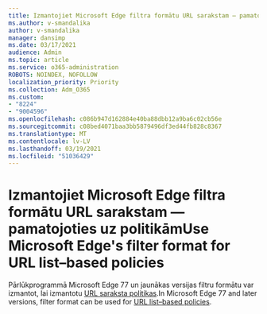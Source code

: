 ```yaml
---
title: Izmantojiet Microsoft Edge filtra formātu URL sarakstam — pamatojoties uz politikām
ms.author: v-smandalika
author: v-smandalika
manager: dansimp
ms.date: 03/17/2021
audience: Admin
ms.topic: article
ms.service: o365-administration
ROBOTS: NOINDEX, NOFOLLOW
localization_priority: Priority
ms.collection: Adm_O365
ms.custom:
- "8224"
- "9004596"
ms.openlocfilehash: c086b947d162884e40ba88dbb12a9ba6c02cb56e
ms.sourcegitcommit: c08bed4071baa3bb5879496df3ed44fb828c8367
ms.translationtype: MT
ms.contentlocale: lv-LV
ms.lasthandoff: 03/19/2021
ms.locfileid: "51036429"
---
```

# <a name="use-microsoft-edges-filter-format-for-url-listbased-policies"></a><span data-ttu-id="f8b71-102">Izmantojiet Microsoft Edge filtra formātu URL sarakstam — pamatojoties uz politikām</span><span class="sxs-lookup"><span data-stu-id="f8b71-102">Use Microsoft Edge's filter format for URL list–based policies</span></span>

<span data-ttu-id="f8b71-103">Pārlūkprogrammā Microsoft Edge 77 un jaunākas versijas filtru formātu var izmantot, lai izmantotu [URL saraksta politikas](https://docs.microsoft.com/deployedge/edge-learnmmore-url-list-filter%20format).</span><span class="sxs-lookup"><span data-stu-id="f8b71-103">In Microsoft Edge 77 and later versions, filter format can be used for [URL list–based policies](https://docs.microsoft.com/deployedge/edge-learnmmore-url-list-filter%20format).</span></span>


